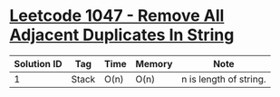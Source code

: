# [Leetcode 1047 - Remove All Adjacent Duplicates In String](https://leetcode.com/problems/remove-all-adjacent-duplicates-in-string/)

| Solution ID | Tag | Time | Memory | Note |
| ----------- | --- | ---- | ------ | ---- |
| 1 | Stack | O(n) | O(n) | n is length of string. |
